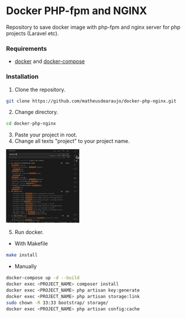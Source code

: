 # Docker PHP-fpm and NGINX

Repository to save docker image with php-fpm and nginx server for php projects (Laravel etc).

### Requirements
 
- [docker](https://docs.docker.com/get-docker/) and [docker-compose](https://docs.docker.com/compose/)

### Installation

1. Clone the repository.
```sh
git clone https://github.com/matheusdearaujo/docker-php-nginx.git
```

2. Change directory.

```sh
cd docker-php-nginx
```

3. Paste your project in root.
4. Change all texts "project" to your project name.
<img width=200px height=200px src="./.assets/change-project-name.png" />

5. Run docker.
- With Makefile

```sh
make install
```
- Manually
```sh
docker-compose up -d --build
docker exec <PROJECT_NAME> composer install
docker exec <PROJECT_NAME> php artisan key:generate
docker exec <PROJECT_NAME> php artisan storage:link
sudo chown -R 33:33 bootstrap/ storage/
docker exec <PROJECT_NAME> php artisan config:cache
```
